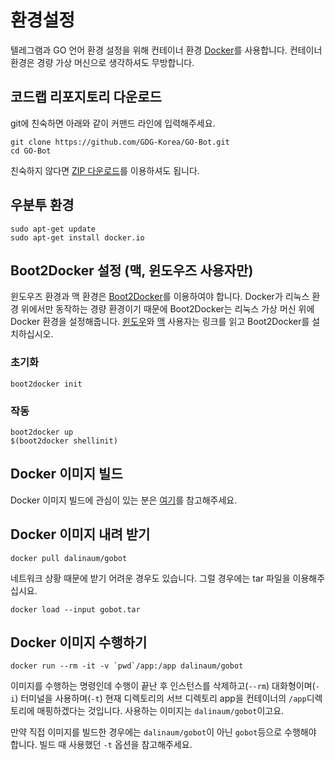 # 환경설정 

텔레그램과 GO 언어 환경 설정을 위해 컨테이너 환경 [Docker](https://www.docker.com/)를 사용합니다. 컨테이너 환경은 경량 가상 머신으로 생각하셔도 무방합니다.

## 코드랩 리포지토리 다운로드

git에 친숙하면 아래와 같이 커맨드 라인에 입력해주세요.

````
git clone https://github.com/GDG-Korea/GO-Bot.git
cd GO-Bot
````

친숙하지 않다면 [ZIP 다운로드](https://github.com/GDG-Korea/GO-Bot/archive/0-setup.zip)를 이용하셔도 됩니다.

## 우분투 환경

````
sudo apt-get update
sudo apt-get install docker.io
````

## Boot2Docker 설정 (맥, 윈도우즈 사용자만)

윈도우즈 환경과 맥 환경은 [Boot2Docker](https://github.com/boot2docker/boot2docker)를 이용하여야 합니다. Docker가 리눅스 환경 위에서만 동작하는 경량 환경이기 때문에 Boot2Docker는 리눅스 가상 머신 위에 Docker 환경을 설정해줍니다. [윈도우](https://docs.docker.com/installation/windows/)와 [맥](https://docs.docker.com/installation/mac/) 사용자는 링크를 읽고 Boot2Docker를 설치하십시오.

### 초기화

````
boot2docker init
````

### 작동

````
boot2docker up
$(boot2docker shellinit)
````

## Docker 이미지 빌드

Docker 이미지 빌드에 관심이 있는 분은 [여기](https://github.com/GDG-Korea/GO-Bot/tree/0-setup/docker)를 참고해주세요.

## Docker 이미지 내려 받기

````
docker pull dalinaum/gobot
````

네트워크 상황 때문에 받기 어려운 경우도 있습니다. 그럴 경우에는 tar 파일을 이용해주십시요.

````
docker load --input gobot.tar
````

## Docker 이미지 수행하기

````
docker run --rm -it -v `pwd`/app:/app dalinaum/gobot
````

이미지를 수행하는 명령인데 수행이 끝난 후 인스턴스를 삭제하고(`--rm`) 대화형이며(`-i`) 터미널을 사용하며(`-t`) 현재 디렉토리의 서브 디렉토리 app을 컨테이너의 `/app`디렉토리에 매핑하겠다는 것입니다. 사용하는 이미지는 `dalinaum/gobot`이고요.

만약 직접 이미지를 빌드한 경우에는 `dalinaum/gobot`이 아닌 `gobot`등으로 수행해야 합니다. 빌드 때 사용했던 `-t` 옵션을 참고해주세요.
